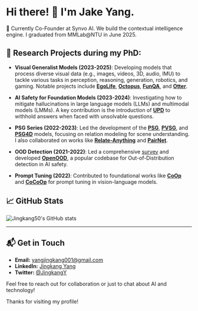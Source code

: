 # Hi there! 👋 I'm **Jake Yang**.

🚀 Currently Co-Founder at Synvo AI. We build the contextual intelligence engine. I graduated from MMLab@NTU in June 2025.

## 🚀 Research Projects during my PhD:

- **Visual Generalist Models (2023-2025)**: Developing models that process diverse visual data (e.g., images, videos, 3D, audio, IMU) to tackle various tasks in perception, reasoning, generation, robotics, and gaming. Notable projects include [**EgoLife**](https://egolife-ai.github.io/), [**Octopus**](https://choiszt.github.io/Octopus/), [**FunQA**](https://funqa-benchmark.github.io/), and [**Otter**](https://github.com/EvolvingLMMs-Lab/Otter).

- **AI Safety for Foundation Models (2023-2024)**: Investigating how to mitigate hallucinations in large language models (LLMs) and multimodal models (LMMs). A key contribution is the introduction of [**UPD**](https://github.com/AtsuMiyai/UPD) to withhold answers when faced with unsolvable questions.

- **PSG Series (2022-2023)**: Led the development of the [**PSG**](https://github.com/Jingkang50/OpenPSG), [**PVSG**](https://github.com/LilyDaytoy/OpenPVSG), and [**PSG4D**](https://github.com/Jingkang50/PSG4D) models, focusing on relation modeling for scene understanding. I also collaborated on works like [**Relate-Anything**](https://github.com/EvolvingLMMs-Lab/RelateAnything) and [**PairNet**](https://github.com/king159/Pair-Net).

- **OOD Detection (2021-2022)**: Led a comprehensive [survey](https://github.com/Jingkang50/OODSurvey) and developed [**OpenOOD**](https://github.com/Jingkang50/OpenOOD), a popular codebase for Out-of-Distribution detection in AI safety.

- **Prompt Tuning (2022)**: Contributed to foundational works like [**CoOp**](https://github.com/KaiyangZhou/CoOp) and [**CoCoOp**](https://github.com/KaiyangZhou/CoOp) for prompt tuning in vision-language models.

## 📈 GitHub Stats

![Jingkang50's GitHub stats](https://github-readme-stats.vercel.app/api?username=Jingkang50&show_icons=true&theme=radical)

---

## 📬 Get in Touch

- **Email:** [yangjingkang001@gmail.com](mailto:jingkang001@gmail.com)
- **LinkedIn:** [Jingkang Yang](https://www.linkedin.com/in/jingkang-yang-137b78bb/)
- **Twitter:** [@JingkangY](https://twitter.com/JingkangY)

Feel free to reach out for collaboration or just to chat about AI and technology!

Thanks for visiting my profile!
